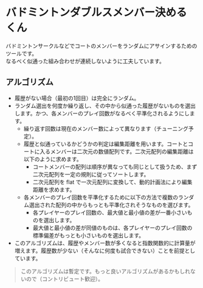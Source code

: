 # バドミントンダブルスメンバー決めるくん

バドミントンサークルなどでコートのメンバーをランダムにアサインするためのツールです。  
なるべく似通った組み合わせが連続しないように工夫しています。

## アルゴリズム

- 履歴がない場合（最初の1回目）は完全にランダム。
- ランダム選出を何度か繰り返し、その中から似通った履歴がないものを選出します。かつ、各メンバーのプレイ回数がなるべく平準化されるようにします。
  - 繰り返す回数は現在のメンバー数によって異なります（チューニング予定）。
  - 履歴と似通っているかどうかの判定は編集距離を用います。コートとコートに入るメンバーは二次元の数値配列です。二次元配列の編集距離は以下のように求めます。
    - コートメンバーの配列は順序が異なっても同じとして扱うため、まず二次元配列を一定の規則に従ってソートします。
    - 二次元配列を flat で一次元配列に変換して、動的計画法により編集距離を求めます。
  - 各メンバーのプレイ回数を平準化するために以下の方法で複数のランダム選出された配列の中からもっとも平準化されそうなものを選びます。
    - 各プレイヤーのプレイ回数の、最大値と最小値の差が一番小さいものを選出します。
    - 最大値と最小値の差が同値のものは、各プレイヤーのプレイ回数の標準偏差がもっとも小さいものを選出します。
- このアルゴリズムは、履歴やメンバー数が多くなると指数関数的に計算量が増えます。履歴数が少ない（そんなに何度も試合できない）ことを前提としています。

> このアルゴリズムは暫定です。もっと良いアルゴリズムがあるかもしれないので（コントリビュート歓迎）。
